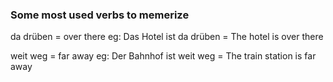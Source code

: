 ### Some most used verbs to memerize

da drüben = over there
eg: Das Hotel ist da drüben = The hotel is over there

weit weg = far away
eg: Der Bahnhof ist weit weg = The train station is far away

